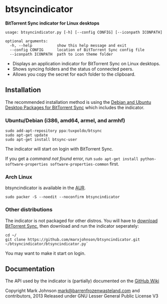 btsyncindicator
===============

**BitTorrent Sync indicator for Linux desktops**

```
usage: btsyncindicator.py [-h] [--config CONFIG] [--iconpath ICONPATH]

optional arguments:
  -h, --help           show this help message and exit
  --config CONFIG      location of BitTorrent Sync config file
  --iconpath ICONPATH  path to icon theme folder
```

* Displays an application indicator for BitTorrent Sync on Linux desktops.
* Shows syncing folders and the status of connected peers.
* Allows you copy the secret for each folder to the clipboard.

## Installation

The recommended installation method is using the [Debian and Ubuntu Desktop Packages for BitTorrent Sync](http://forum.bittorrent.com/topic/19560-debian-and-ubuntu-desktop-packages-for-bittorrent-sync/) which includes the indicator.

### Ubuntu/Debian (i386, amd64, armel, and armhf)
```
sudo add-apt-repository ppa:tuxpoldo/btsync
sudo apt-get update
sudo apt-get install btsync-user
```
The indicator will start on login with BitTorrent Sync.

If you get a *command not found* error, run `sudo apt-get install python-software-properties software-properties-common` first.

### Arch Linux
btsyncindicator is available in the [AUR](https://aur.archlinux.org).
```
sudo packer -S --noedit --noconfirm btsyncindicator
```

### Other distributions
The indicator is not packaged for other distros. You will have to [download BitTorrent Sync](http://labs.bittorrent.com/experiments/sync.html), then download and run the indicator seperately:
```
cd ~/
git clone https://github.com/marxjohnson/btsyncindicator.git
~/btsyncindicator/btsyncindicator.py`
```
You may want to make it start on login.

## Documentation

The API used by the indicator is (partially) documented on the [GitHub Wiki](https://github.com/marxjohnson/btsyncindicator/wiki)

Copyright Mark Johnson <mark@barrenfrozenwasteland.com> and contributors, 2013
Released under GNU Lesser General Public License V3
